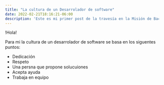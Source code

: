 ```yaml
---
title: "La cultura de un Desarrolador de software"
date: 2022-02-21T18:16:21-06:00
description: 'Este es mi primer post de la travesía en la Misión de Backend con Node JS de Launch X.'
---
```


!Hola!

Para mi la cultura de un desarrolador de software se basa en los siguentes puntos:

- Dedicación
- Respeto
- Una persna que propone solucuiones
- Acepta ayuda
- Trabaja en equipo
